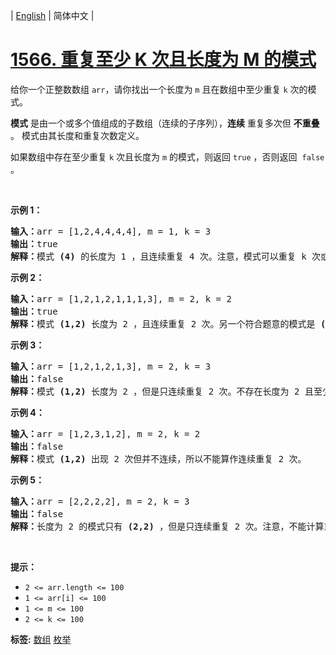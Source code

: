 | [English](README_EN.md) | 简体中文 |

# [1566. 重复至少 K 次且长度为 M 的模式](https://leetcode-cn.com/problems/detect-pattern-of-length-m-repeated-k-or-more-times)
<p>给你一个正整数数组 <code>arr</code>，请你找出一个长度为 <code>m</code> 且在数组中至少重复 <code>k</code> 次的模式。</p>

<p><strong>模式</strong> 是由一个或多个值组成的子数组（连续的子序列），<strong>连续</strong> 重复多次但 <strong>不重叠</strong> 。 模式由其长度和重复次数定义。</p>

<p>如果数组中存在至少重复 <code>k</code> 次且长度为 <code>m</code> 的模式，则返回 <code>true</code> ，否则返回&nbsp; <code>false</code> 。</p>

<p>&nbsp;</p>

<p><strong>示例 1：</strong></p>

<pre><strong>输入：</strong>arr = [1,2,4,4,4,4], m = 1, k = 3
<strong>输出：</strong>true
<strong>解释：</strong>模式 <strong>(4)</strong> 的长度为 1 ，且连续重复 4 次。注意，模式可以重复 k 次或更多次，但不能少于 k 次。
</pre>

<p><strong>示例 2：</strong></p>

<pre><strong>输入：</strong>arr = [1,2,1,2,1,1,1,3], m = 2, k = 2
<strong>输出：</strong>true
<strong>解释：</strong>模式 <strong>(1,2)</strong> 长度为 2 ，且连续重复 2 次。另一个符合题意的模式是 <strong>(2,1) </strong>，同样重复 2 次。
</pre>

<p><strong>示例 3：</strong></p>

<pre><strong>输入：</strong>arr = [1,2,1,2,1,3], m = 2, k = 3
<strong>输出：</strong>false
<strong>解释：</strong>模式 <strong>(1,2)</strong> 长度为 2 ，但是只连续重复 2 次。不存在长度为 2 且至少重复 3 次的模式。
</pre>

<p><strong>示例 4：</strong></p>

<pre><strong>输入：</strong>arr = [1,2,3,1,2], m = 2, k = 2
<strong>输出：</strong>false
<strong>解释：</strong>模式 <strong>(1,2)</strong> 出现 2 次但并不连续，所以不能算作连续重复 2 次。
</pre>

<p><strong>示例 5：</strong></p>

<pre><strong>输入：</strong>arr = [2,2,2,2], m = 2, k = 3
<strong>输出：</strong>false
<strong>解释：</strong>长度为 2 的模式只有 <strong>(2,2)</strong> ，但是只连续重复 2 次。注意，不能计算重叠的重复次数。
</pre>

<p>&nbsp;</p>

<p><strong>提示：</strong></p>

<ul>
	<li><code>2 &lt;= arr.length &lt;= 100</code></li>
	<li><code>1 &lt;= arr[i] &lt;= 100</code></li>
	<li><code>1 &lt;= m&nbsp;&lt;= 100</code></li>
	<li><code>2 &lt;= k&nbsp;&lt;= 100</code></li>
</ul>

**标签:**  [数组](https://leetcode-cn.com/tag/array) [枚举](https://leetcode-cn.com/tag/enumeration) 